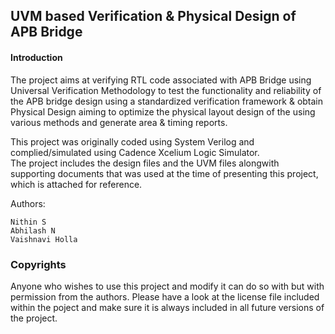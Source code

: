 ## UVM based Verification & Physical Design of APB Bridge ####

#### Introduction ####

The project aims at verifying RTL code associated with APB Bridge using Universal Verification Methodology to test the functionality and reliability of the APB bridge design using a standardized verification framework & obtain Physical Design aiming to optimize the physical layout design of the using various methods and generate area & timing reports.
   
This project was originally coded using System Verilog and complied/simulated using Cadence Xcelium Logic Simulator.  
The project includes the design files and the UVM files alongwith supporting documents that was used at the time of presenting this project, which is attached for reference.

Authors:  

    Nithin S
    Abhilash N
    Vaishnavi Holla
          
### Copyrights ###
Anyone who wishes to use this project and modify it can do so with but with permission from the authors. Please have a look at the license file included within the poject and make sure it is always included in all future versions of the project.

